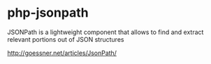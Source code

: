 php-jsonpath
============

JSONPath is a lightweight component that allows to find and extract relevant portions out of JSON structures

http://goessner.net/articles/JsonPath/
